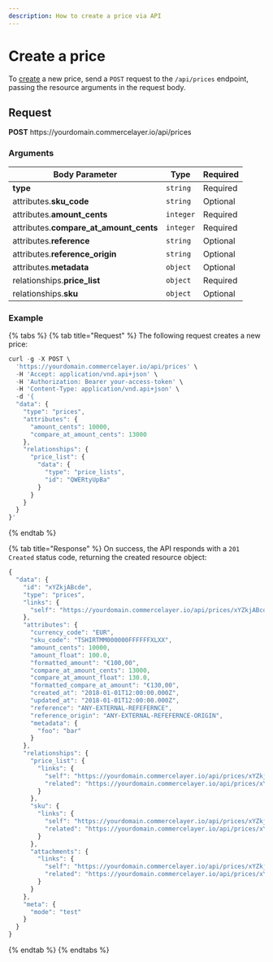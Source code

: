 ```yaml
---
description: How to create a price via API
---
```


# Create a price

To <a href="https://docs.commercelayer.io/developers/creating-resources" target="_blank">create</a> a new price, send a `POST` request to the `/api/prices` endpoint, passing the resource arguments in the request body.

## Request

**POST** https://<i></i>yourdomain.commercelayer.io/api/prices

### Arguments

| Body Parameter | Type     | Required |
| -------------- | -------- | -------- |
| **type**       | `string` | Required |
| attributes.**sku_code** | `string` | Optional |
| attributes.**amount_cents** | `integer` | Required |
| attributes.**compare_at_amount_cents** | `integer` | Required |
| attributes.**reference** | `string` | Optional |
| attributes.**reference_origin** | `string` | Optional |
| attributes.**metadata** | `object` | Optional |
| relationships.**price_list** | `object` | Required |
| relationships.**sku** | `object` | Optional |

### Example

{% tabs %}
{% tab title="Request" %}
The following request creates a new price:

```javascript
curl -g -X POST \
  'https://yourdomain.commercelayer.io/api/prices' \
  -H 'Accept: application/vnd.api+json' \
  -H 'Authorization: Bearer your-access-token' \
  -H 'Content-Type: application/vnd.api+json' \
  -d '{
  "data": {
    "type": "prices",
    "attributes": {
      "amount_cents": 10000,
      "compare_at_amount_cents": 13000
    },
    "relationships": {
      "price_list": {
        "data": {
          "type": "price_lists",
          "id": "QWERtyUpBa"
        }
      }
    }
  }
}'
```
{% endtab %}

{% tab title="Response" %}
On success, the API responds with a `201 Created` status code, returning the created resource object:

```javascript
{
  "data": {
    "id": "xYZkjABcde",
    "type": "prices",
    "links": {
      "self": "https://yourdomain.commercelayer.io/api/prices/xYZkjABcde"
    },
    "attributes": {
      "currency_code": "EUR",
      "sku_code": "TSHIRTMM000000FFFFFFXLXX",
      "amount_cents": 10000,
      "amount_float": 100.0,
      "formatted_amount": "€100,00",
      "compare_at_amount_cents": 13000,
      "compare_at_amount_float": 130.0,
      "formatted_compare_at_amount": "€130,00",
      "created_at": "2018-01-01T12:00:00.000Z",
      "updated_at": "2018-01-01T12:00:00.000Z",
      "reference": "ANY-EXTERNAL-REFEFERNCE",
      "reference_origin": "ANY-EXTERNAL-REFEFERNCE-ORIGIN",
      "metadata": {
        "foo": "bar"
      }
    },
    "relationships": {
      "price_list": {
        "links": {
          "self": "https://yourdomain.commercelayer.io/api/prices/xYZkjABcde/relationships/price_list",
          "related": "https://yourdomain.commercelayer.io/api/prices/xYZkjABcde/price_list"
        }
      },
      "sku": {
        "links": {
          "self": "https://yourdomain.commercelayer.io/api/prices/xYZkjABcde/relationships/sku",
          "related": "https://yourdomain.commercelayer.io/api/prices/xYZkjABcde/sku"
        }
      },
      "attachments": {
        "links": {
          "self": "https://yourdomain.commercelayer.io/api/prices/xYZkjABcde/relationships/attachments",
          "related": "https://yourdomain.commercelayer.io/api/prices/xYZkjABcde/attachments"
        }
      }
    },
    "meta": {
      "mode": "test"
    }
  }
}
```
{% endtab %}
{% endtabs %}

